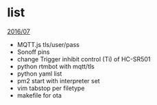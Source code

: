 list
====

[2016/07](2016/201607.md)
 - MQTT.js tls/user/pass
 - Sonoff pins
 - change Trigger inhibit control (Ti) of HC-SR501
 - python rtmbot with mqtt/tls
 - python yaml list
 - pm2 start with interpreter set
 - vim tabstop per filetype
 - makefile for ota
